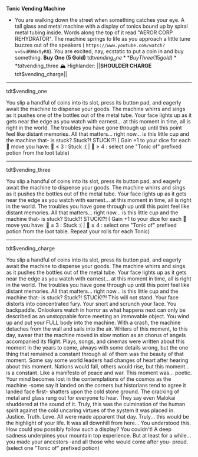 **__Tonic Vending Machine__**
- You are walking down the street when something catches your eye. A tall glass and metal machine with a display of tonics bound up by spiral metal tubing inside. Words along the top of it read "AEROR CORP REHYDRATOR". The machine springs to life as you approach a little tune buzzes out of the speakers ( `https://www.youtube.com/watch?v=5vdRHWxSyR8`). You are excited, nay, ecstatic to put a coin in and buy something.
**Buy One (5 Gold)** tdt$vending_one
**Buy Three (15 gold)** tdt$vending_three
:mountain_snow: Highlander: ||**SHOULDER CHARGE** tdt$vending_charge||

-------------
tdt$vending_one

You slip a handful of coins into its slot, press its button pad, and eagerly await the machine to dispense your goods. The machine whirrs and sings as it pushes one of the bottles out of the metal tube. Your face lights up as it gets near the edge as you watch with earnest... at this moment in time, all is right in the world. The troubles you have gone through up until this point feel like distant memories. All that matters... right now... is this little cup and the machine that- is stuck? Stuck?! STUCK!?! ( Gain +1 to your dice for each :no_entry_sign: move you have: :game_die: ≤ 3 : Stuck :(  | :game_die: ≥ 4 : select one \"Tonic of\" prefixed potion from the loot table)

-------------
tdt$vending_three

You slip a handful of coins into its slot, press its button pad, and eagerly await the machine to dispense your goods. The machine whirrs and sings as it pushes the bottles out of the metal tube. Your face lights up as it gets near the edge as you watch with earnest... at this moment in time, all is right in the world. The troubles you have gone through up until this point feel like distant memories. All that matters... right now... is this little cup and the machine that- is stuck? Stuck?! STUCK!?! ( Gain +1 to your dice for each :no_entry_sign: move you have: :game_die: ≤ 3 : Stuck :(  | :game_die: ≥ 4 : select one "Tonic of" prefixed potion from the loot table. Repeat your rolls for each Tonic)

-------------
tdt$vending_charge

You slip a handful of coins into its slot, press its button pad, and eagerly await the machine to dispense your goods. The machine whirrs and sings as it pushes the bottles out of the metal tube. Your face lights up as it gets near the edge as you watch with earnest... at this moment in time, all is right in the world. The troubles you have gone through up until this point feel like distant memories. All that matters... right now... is this little cup and the machine that- is stuck? Stuck?! STUCK!?! This will not stand. Your face distorts into concentrated fury. Your snort and scrunch your face. You backpaddle. Onlookers watch in horror as what happens next can only be described as an unstoppable force meeting an immovable object. You wind up and put your FULL body into the machine. With a crash, the machine detaches from the wall and sails into the air. Writers of this moment, to this day, swear that the machine moved in slow motion as an chorus of angels accompanied its flight. Plays, songs, and cinemas were written about this moment in the years to come, always with some details wrong, but the one thing that remained a constant through all of them was the beauty of that moment. Some say some world leaders had changes of heart after hearing about this moment. Nations would fall, others would rise, but this moment... is a constant. Like a manifesto of peace and war. This moment was... poetic. Your mind becomes lost in the contemplations of the cosmos as the machine -some say it landed on the corners but historians tend to agree it landed face first- shatters upon the cold stone ground. The cracking of metal and glass rang out for everyone to hear. They say even Malokai shuddered at the sound of it. Truly, this was the culmination of the human spirit against the cold uncaring virtues of the system it was placed in. Justice. Truth. Love. All were made apparent that day. Truly... this would be the highlight of your life. It was all downhill from here... You understood this. How could you possibly follow such a display? You couldn't! A deep sadness underpines your mountain top experience. But at least for a while... you made your ancestors -and all those who would come after you- proud. (select one "Tonic of" prefixed potion)
